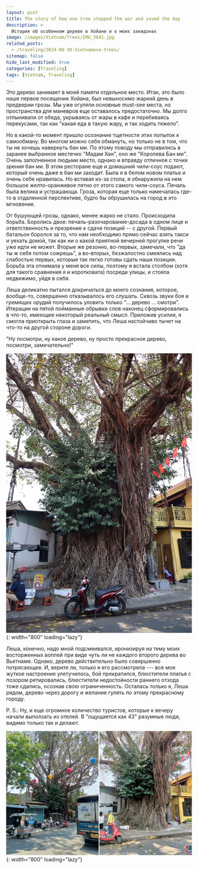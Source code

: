 ```yaml
---
layout: post
title: The story of how one tree stopped the war and saved the day
description: >
  История об особенном дереве в Хойане и о моих закидонах
image: /images/Vietnam/Trees/IMG_3641.jpg
related_posts:
  - /traveling/2024-08-30-Vietnamese-trees/
sitemap: false
hide_last_modified: true
categories: [Traveling]
tags: [Vietnam, Traveling]
---
```


Это дерево занимает в моей памяти отдельное место. 
Итак, это было наше первое посещение Хойана, был невыносимо жаркий день в предверии грозы. 
Мы уже огуляли основные must-see места, но пространства для маневров еще оставалось предостаточно. 
Мы долго отлынивали от обеда, укрываясь от жары в кафе и перебиваясь перекусами, так как "какая еда в такую жару, и так ходить тяжело". 

Но в какой-то момент пришло осознание тщетности этих попыток к самообману. 
Во многом можно себя обмануть, но только не в том, что ты не хочешь навернуть бан ми. 
По этому поводу мы отправились в заранее выбранное местечко "Мадам Хан", оно же "Королева Бан ми". 
Очень заполненное людьми место, однако и вправду отличное с точки зрения бан ми. 
В этом ресторане еще и домашний чили-соус подают, который очень даже в бан ми заходит.
Была я в белом новом платье и очень себе нравилась. 
Но вставая из-за стола, я обнаружила на нем большое желто-оранжевое пятно от этого самого чили-соуса. 
Печаль была велика и устрашающа. Гроза, которая еще только намечалась где-то в отдаленной перспективе, будто бы обрушилась на город в это мгновение. 

От бушующей грозы, однако, менее жарко не стало. Происходила борьба. Боролись двое: печаль-разочарование-досада в одном лице и ответственность и презрение к сдаче позиций -- с другой. 
Первый батальон боролся за то, что нам необходимо прямо сейчас взять такси и уехать домой, так как ни о какой приятной вечерней прогулке речи уже идти не может. Вторые же резонно, во-первых, замечали, что "да ты ж себя потом сожрешь", а во-вторых, безжалостно смеялись над слабостью первых, которые так легко готовы сдать наши позиции. 
Борьба эта отнимала у меня все силы, поэтому я встала столбом (хотя для такого сравнения я и коротковата) посреди улицы, и стояла недвижимо, уйдя в себя. 

Леша деликатно пытался докричаться до моего сознания, которое, вообще-то, совершенно отказывалось его слушать. 
Сквозь звуки боя и гремящих орудий получилось уловить только "... дерево ... смотри". 
Итерации на пятой пойманные обрывки слов наконец сформировались в что-то, имеющее некоторый реальный смысл. 
Приложив усилия, я смогла приоткрыть глаза и заметить, что Леша настойчиво тычет на что-то на другой стороне дороги. 

"Ну посмотри, ну какое дерево, ну просто прекрасное дерево, посмотри, замечательно!"

![Hoian tree](/images/Vietnam/Trees/IMG_3641.jpg){: width="800" loading="lazy"}

Леша, конечно, надо мной подсмеивался, иронизируя на тему моих восторженных воплей при виде чуть ли не каждого второго дерева во Вьетнаме. Однако, дерево действительно было совершенно потрясающее. И, верите ли, только я его рассмотрела --- все мое жуткое настроение улетучилось, бой прекратился, блюстители платья c позором ретировались, блюстители недостойности раннего отхода тоже сдались, осознав свою ограниченность. Осталась только я, Леша рядом, дерево через дорогу и желание гулять по этому прекрасному городу. 



P. S.: Ну, и еще огромное количество туристов, которые к вечеру начали выползать из отелей. В "ощущается как 43" разумные люди, видимо только так и делают.


![Hoian tree](/images/Vietnam/Trees/IMG_3640_44_2.jpg){: width="800" loading="lazy"}

